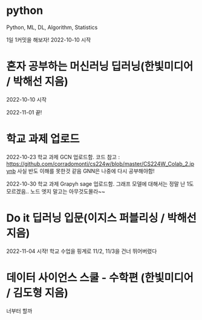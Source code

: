 # python
Python, ML, DL, Algorithm, Statistics

1일 1커밋을 해보자!
2022-10-10 시작


# 혼자 공부하는 머신러닝 딥러닝(한빛미디어 / 박해선 지음)
  2022-10-10 시작
  
  2022-11-01 끝!
  
# 학교 과제 업로드
  
  2022-10-23 학교 과제 GCN 업로드함. 코드 참고 : https://github.com/corradomonti/cs224w/blob/master/CS224W_Colab_2.ipynb
  사실 반도 이해를 못한것 같음 GNN은 나중에 다시 공부해야함!
  
  2022-10-30 학교 과제 Grapyh sage 업로드함.
  그래프 모델에 대해서는 정말 난 1도 모르겠음.. 노드 엣지 말고는 아무것도몰라~~ 
 
# Do it 딥러닝 입문(이지스 퍼블리싱 / 박해선 지음)
  2022-11-04 시작!
  학교 수업을 핑계로 11/2, 11/3을 건너 뛰어버렸다 
  
# 데이터 사이언스 스쿨 - 수학편 (한빛미디어 / 김도형 지음)
  너부터 할까 
  
